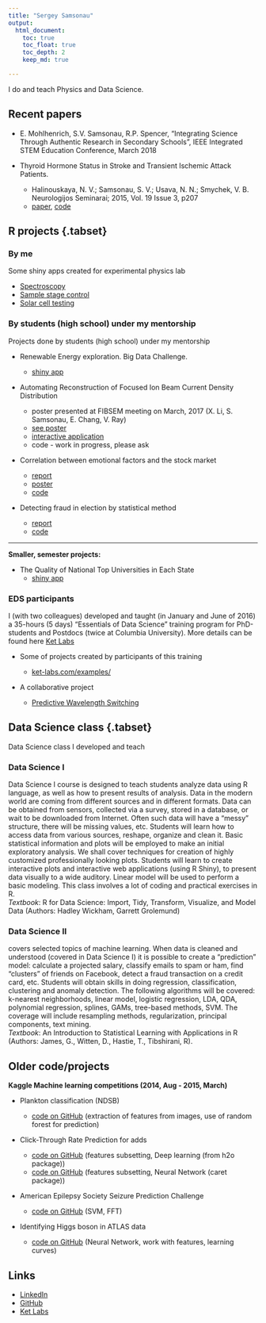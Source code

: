 ```yaml
---
title: "Sergey Samsonau"
output: 
  html_document:
    toc: true
    toc_float: true
    toc_depth: 2
    keep_md: true

---
```


I do and teach Physics and Data Science. 

## Recent papers

*  E. Mohlhenrich, S.V. Samsonau, R.P. Spencer, “Integrating Science Through Authentic Research in Secondary Schools”, IEEE Integrated STEM Education Conference, March 2018

* Thyroid Hormone Status in Stroke and Transient Ischemic Attack Patients.
    + Halinouskaya, N. V.; Samsonau, S. V.; Usava, N. N.; Smychek, V. B. Neurologijos Seminarai; 2015, Vol. 19 Issue 3, p207
    + [paper](http://connection.ebscohost.com/c/articles/110196910/thyroid-hormone-status-stroke-transient-ischemic-attack-patients), [code](supplementary_information.pdf)
    
## R projects {.tabset}
    
### By me

Some shiny apps created for experimental physics lab

  * [Spectroscopy](https://github.com/ssamsonau/Spectroscopy)
  * [Sample stage control](https://github.com/ssamsonau/SampleStage)
  * [Solar cell testing](https://github.com/ssamsonau/solar_cell_testing)

### By students (high school) under my mentorship

Projects done by students (high school) under my mentorship

* Renewable Energy exploration. Big Data Challenge.
    + [shiny app](https://www.google.com/url?q=https%3A%2F%2Fgk-233.shinyapps.io%2FBigData_PRISMS%2F&sa=D&sntz=1&usg=AFQjCNEAbs3g1Mc6kaYlabY9_ByPYmjl2g)

* Automating Reconstruction of Focused Ion Beam Current Density Distribution
    + poster presented at FIBSEM meeting on March, 2017 (X. Li, S. Samsonau, E. Chang, V. Ray)
    + [see poster](http://www.fibsem.net/web_documents/2017Presentations/P08-Ray-PBS-poster.pdf)
    + [interactive application](https://cloud.ket-labs.com/shiny/FIB/)
    + code - work in progress, please ask

* Correlation between emotional factors and the stock market
    + [report](https://github.com/prismsus/HighFrequency/blob/master/Final_Presentation.Rmd)
    + [poster](https://github.com/prismsus/HighFrequency/blob/master/poster/Final_poster.pdf)
    + [code](https://github.com/prismsus/HighFrequency)
    
* Detecting fraud in election by statistical method
    + [report](https://github.com/prismsus/election/blob/master/presentation.md)
    + [code](https://github.com/prismsus/election)
    
***
__Smaller, semester projects:__

* The Quality of National Top Universities in Each State
    + [shiny app](https://gk-233.shinyapps.io/Produce_101_Data_Analysis/)

### EDS participants

I (with two colleagues) developed and taught (in January and June of 2016) a 35-hours (5 days) “Essentials of Data Science” training program for PhD-students and Postdocs (twice at Columbia University). More details can be found here [Ket Labs](http://www.ket-labs.com/)   
    
* Some of projects created by participants of this training
    + [ket-labs.com/examples/](http://www.ket-labs.com/examples/)
    
* A collaborative project
    + [Predictive Wavelength Switching](https://github.com/Zahra-Bakhtiari/Predictive-Wavelength-Switching/blob/master/Main-Algorithm.md)


## Data Science class {.tabset}

Data Science class I developed and teach

### Data Science I

Data Science I course is designed to teach students analyze data using R language, as well as how to present results of analysis. Data in the modern world are coming from different sources and in different formats. Data can be obtained from sensors, collected via a survey, stored in a database, or wait to be downloaded from Internet. Often such data will have a “messy” structure, there will be missing values, etc. Students will learn how to access data from various sources, reshape, organize and clean it. Basic statistical information and plots will be employed to make an initial exploratory analysis. We shall cover techniques for creation of highly customized professionally looking plots. Students will learn to create interactive plots and interactive web applications (using R Shiny), to present data visually to a wide auditory. Linear model will be used to perform a basic modeling. This class involves a lot of coding and practical exercises in R.    
_Textbook_: R for Data Science: Import, Tidy, Transform, Visualize, and Model Data (Authors: Hadley Wickham, Garrett Grolemund)

### Data Science II 
covers selected topics of machine learning. When data is cleaned and understood (covered in Data Science I) it is possible to create a “prediction” model: calculate a projected salary, classify emails to spam or ham, find “clusters” of friends on Facebook, detect a fraud transaction on a credit card, etc. Students will obtain skills in doing regression, classification, clustering and anomaly detection. The following algorithms will be covered: k-nearest neighborhoods, linear model, logistic regression, LDA, QDA, polynomial regression, splines, GAMs, tree-based methods, SVM. The coverage will include resampling methods, regularization, principal components, text mining.    
_Textbook_: An Introduction to Statistical Learning with Applications in R (Authors: James, G., Witten, D., Hastie, T., Tibshirani, R). 



## Older code/projects

__Kaggle Machine learning competitions (2014, Aug - 2015, March)__

* Plankton classification (NDSB) 
    + [code on GitHub](https://github.com/ssamsonau/NDSB) (extraction of features from images, use of random forest for prediction)

* Click-Through Rate Prediction for adds 
    + [code on GitHub](https://github.com/ssamsonau/ClickThrough/tree/h2o)
(features subsetting, Deep learning (from h2o package)) 
    + [code on GitHub](https://github.com/ssamsonau/ClickThrough/tree/caret) (features subsetting, Neural Network (caret package)) 

* American Epilepsy Society Seizure Prediction Challenge 
    + [code on GitHub](https://github.com/ssamsonau/K_Epil) (SVM, FFT)

* Identifying Higgs boson in ATLAS data 
    + [code on GitHub](https://github.com/ssamsonau/K_Higgs) (Neural Network, work with features, learning curves)
    
## Links

+  [LinkedIn](http://linkedin.com/in/ssamsonau)
+  [GitHub](https://github.com/ssamsonau)
+  [Ket Labs](http://www.ket-labs.com/)  
